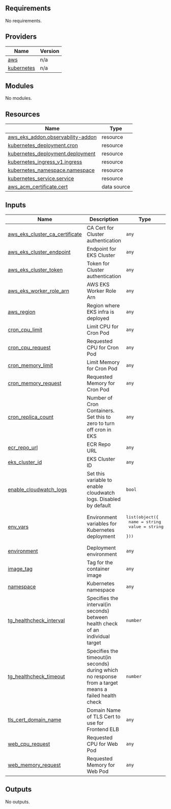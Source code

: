 <!-- BEGIN_TF_DOCS -->
## Requirements

No requirements.

## Providers

| Name | Version |
|------|---------|
| <a name="provider_aws"></a> [aws](#provider\_aws) | n/a |
| <a name="provider_kubernetes"></a> [kubernetes](#provider\_kubernetes) | n/a |

## Modules

No modules.

## Resources

| Name | Type |
|------|------|
| [aws_eks_addon.observability-addon](https://registry.terraform.io/providers/hashicorp/aws/latest/docs/resources/eks_addon) | resource |
| [kubernetes_deployment.cron](https://registry.terraform.io/providers/hashicorp/kubernetes/latest/docs/resources/deployment) | resource |
| [kubernetes_deployment.deployment](https://registry.terraform.io/providers/hashicorp/kubernetes/latest/docs/resources/deployment) | resource |
| [kubernetes_ingress_v1.ingress](https://registry.terraform.io/providers/hashicorp/kubernetes/latest/docs/resources/ingress_v1) | resource |
| [kubernetes_namespace.namespace](https://registry.terraform.io/providers/hashicorp/kubernetes/latest/docs/resources/namespace) | resource |
| [kubernetes_service.service](https://registry.terraform.io/providers/hashicorp/kubernetes/latest/docs/resources/service) | resource |
| [aws_acm_certificate.cert](https://registry.terraform.io/providers/hashicorp/aws/latest/docs/data-sources/acm_certificate) | data source |

## Inputs

| Name | Description | Type | Default | Required |
|------|-------------|------|---------|:--------:|
| <a name="input_aws_eks_cluster_ca_certificate"></a> [aws\_eks\_cluster\_ca\_certificate](#input\_aws\_eks\_cluster\_ca\_certificate) | CA Cert for Cluster authentication | `any` | n/a | yes |
| <a name="input_aws_eks_cluster_endpoint"></a> [aws\_eks\_cluster\_endpoint](#input\_aws\_eks\_cluster\_endpoint) | Endpoint for EKS Cluster | `any` | n/a | yes |
| <a name="input_aws_eks_cluster_token"></a> [aws\_eks\_cluster\_token](#input\_aws\_eks\_cluster\_token) | Token for Cluster authentication | `any` | n/a | yes |
| <a name="input_aws_eks_worker_role_arn"></a> [aws\_eks\_worker\_role\_arn](#input\_aws\_eks\_worker\_role\_arn) | AWS EKS Worker Role Arn | `any` | n/a | yes |
| <a name="input_aws_region"></a> [aws\_region](#input\_aws\_region) | Region where EKS infra is deployed | `any` | n/a | yes |
| <a name="input_cron_cpu_limit"></a> [cron\_cpu\_limit](#input\_cron\_cpu\_limit) | Limit CPU for Cron Pod | `any` | n/a | yes |
| <a name="input_cron_cpu_request"></a> [cron\_cpu\_request](#input\_cron\_cpu\_request) | Requested CPU for Cron Pod | `any` | n/a | yes |
| <a name="input_cron_memory_limit"></a> [cron\_memory\_limit](#input\_cron\_memory\_limit) | Limit Memory for Cron Pod | `any` | n/a | yes |
| <a name="input_cron_memory_request"></a> [cron\_memory\_request](#input\_cron\_memory\_request) | Requested Memory for Cron Pod | `any` | n/a | yes |
| <a name="input_cron_replica_count"></a> [cron\_replica\_count](#input\_cron\_replica\_count) | Number of Cron Containers. Set this to zero to turn off cron in EKS | `any` | n/a | yes |
| <a name="input_ecr_repo_url"></a> [ecr\_repo\_url](#input\_ecr\_repo\_url) | ECR Repo URL | `any` | n/a | yes |
| <a name="input_eks_cluster_id"></a> [eks\_cluster\_id](#input\_eks\_cluster\_id) | EKS Cluster ID | `any` | n/a | yes |
| <a name="input_enable_cloudwatch_logs"></a> [enable\_cloudwatch\_logs](#input\_enable\_cloudwatch\_logs) | Set this variable to enable cloudwatch logs. Disabled by default | `bool` | `false` | no |
| <a name="input_env_vars"></a> [env\_vars](#input\_env\_vars) | Environment variables for Kubernetes deployment | <pre>list(object({<br/>    name  = string<br/>    value = string<br/>  }))</pre> | n/a | yes |
| <a name="input_environment"></a> [environment](#input\_environment) | Deployment environment | `any` | n/a | yes |
| <a name="input_image_tag"></a> [image\_tag](#input\_image\_tag) | Tag for the container image | `any` | n/a | yes |
| <a name="input_namespace"></a> [namespace](#input\_namespace) | Kubernetes namespace | `any` | n/a | yes |
| <a name="input_tg_healthcheck_interval"></a> [tg\_healthcheck\_interval](#input\_tg\_healthcheck\_interval) | Specifies the interval(in seconds) between health check of an individual target | `number` | `60` | no |
| <a name="input_tg_healthcheck_timeout"></a> [tg\_healthcheck\_timeout](#input\_tg\_healthcheck\_timeout) | Specifies the timeout(in seconds) during which no response from a target means a failed health check | `number` | `40` | no |
| <a name="input_tls_cert_domain_name"></a> [tls\_cert\_domain\_name](#input\_tls\_cert\_domain\_name) | Domain Name of TLS Cert to use for Frontend ELB | `any` | n/a | yes |
| <a name="input_web_cpu_request"></a> [web\_cpu\_request](#input\_web\_cpu\_request) | Requested CPU for Web Pod | `any` | n/a | yes |
| <a name="input_web_memory_request"></a> [web\_memory\_request](#input\_web\_memory\_request) | Requested Memory for Web Pod | `any` | n/a | yes |

## Outputs

No outputs.
<!-- END_TF_DOCS -->